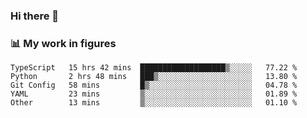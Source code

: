 ### Hi there 👋

### 📊 My work in figures

<!--START_SECTION:waka-->

```text
TypeScript   15 hrs 42 mins  ███████████████████▒░░░░░   77.22 %
Python       2 hrs 48 mins   ███▒░░░░░░░░░░░░░░░░░░░░░   13.80 %
Git Config   58 mins         █▒░░░░░░░░░░░░░░░░░░░░░░░   04.78 %
YAML         23 mins         ▒░░░░░░░░░░░░░░░░░░░░░░░░   01.89 %
Other        13 mins         ▒░░░░░░░░░░░░░░░░░░░░░░░░   01.10 %
```

<!--END_SECTION:waka-->
